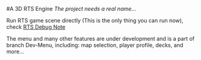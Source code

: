 #A 3D RTS Engine
*The project needs a real name...*

Run RTS game scene directly (This is the only thing you can run now), check [RTS Debug Note](Documents/RTSDebugNote.md)

The menu and many other features are under development and is a part of branch Dev-Menu, including: map selection, player profile, decks, and more...